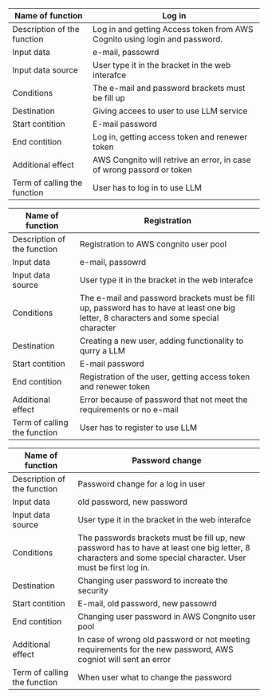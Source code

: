 | Name of function   | Log in    |
| ------- | ------------ |
| Description of the function | Log in and getting Access token from AWS Cognito using login and password.  |
| Input data | e-mail, passowrd |
| Input data source | User type it in the bracket in the web interafce |
| Conditions | The e-mail and password brackets must be fill up |
| Destination | Giving accees to user to use LLM service |
| Start contition | E-mail password |
| End contition | Log in, getting access token and renewer token |
| Additional effect | AWS Congnito will retrive an error, in case of wrong passord or token |
| Term of calling the function | User has to log in to use LLM |


| Name of function   | Registration    |
| ------- | ------------ |
| Description of the function | Registration to AWS congnito user pool  |
| Input data | e-mail, passowrd |
| Input data source | User type it in the bracket in the web interafce |
| Conditions | The e-mail and password brackets must be fill up, password has to have at least one big letter, 8 characters and some special character |
| Destination | Creating a new user, adding functionality to qurry a LLM |
| Start contition | E-mail password |
| End contition | Registration of the user, getting access token and renewer token |
| Additional effect | Error because of password that not meet the requirements or no e-mail |
| Term of calling the function | User has to register to use LLM |

| Name of function   | Password change    |
| ------- | ------------ |
| Description of the function | Password change for a log in user  |
| Input data | old password, new password |
| Input data source | User type it in the bracket in the web interafce |
| Conditions | The passwords brackets must be fill up, new password has to have at least one big letter, 8 characters and some special character. User must be first log in. |
| Destination | Changing user password to increate the security |
| Start contition | E-mail, old password, new passowrd |
| End contition | Changing user password in AWS Congnito user pool |
| Additional effect | In case of wrong old password or not meeting requirements for the new password, AWS cogniot will sent an error |
| Term of calling the function | When user what to change the password |